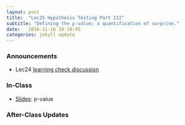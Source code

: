 ```yaml
---
layout: post
title:  "Lec25 Hypothesis Testing Part III"
subtitle: "Defining the p-value; a quantification of surprise."
date:   2016-11-16 10:10:45
categories: jekyll update
---
```




### Announcements

* Lec24 <a href = "{{ site.baseurl }}/assets/LC/p-value.html" target = "_blank">learning check discussion</a>


### In-Class

* <a href = "{{ site.baseurl }}/assets/3-Statistical_Inference/p_value.html" target = "_blank">Slides</a>: p-value



### After-Class Updates

<!--
* Lec25 <a href = "{{ site.baseurl }}/assets/LC/hypothesis_testing.html" target = "_blank">learning check discussion</a>
-->
